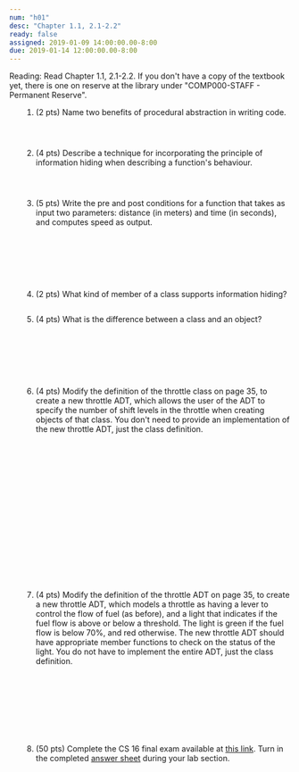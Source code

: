 ```yaml
---
num: "h01"
desc: "Chapter 1.1, 2.1-2.2"
ready: false
assigned: 2019-01-09 14:00:00.00-8:00
due: 2019-01-14 12:00:00.00-8:00
---
```

Reading: Read Chapter 1.1, 2.1-2.2.   If you don't have a copy of the textbook yet, there is one on reserve at the library under "COMP000-STAFF - Permanent Reserve".


<ol markdown="1">

1. (2 pts) Name two benefits of procedural abstraction in writing code.
	<div style="margin-bottom:4em"></div>


2. (4 pts) Describe a technique for incorporating the principle of information hiding when describing a function's behaviour.
	<div style="margin-bottom:4em"></div>


3.	(5 pts) Write the pre and post conditions for a function that takes as input two parameters: distance (in meters) and time (in seconds), and computes speed as output.
	<div style="margin-bottom:8em"></div>




4. (2 pts) What kind of member of a class supports information hiding?
	<div style="margin-bottom:2em"></div>


5. (4 pts) What is the difference between a class and an object?<div style="margin-bottom:8em"></div>

<div class="pagebreak"></div>


6.  (4 pts) Modify the definition of the throttle class on page 35, to create a new throttle ADT, which allows the user of the ADT to specify the number of shift levels in the throttle when creating objects of that class. You don't need to provide an implementation of the new throttle ADT, just the class definition.
  <div style="margin-bottom:20em"></div>


7.  (4 pts) Modify the definition of the throttle ADT on page 35, to create a new throttle ADT, which models a throttle as having a lever to control the flow of fuel (as before), and a light that indicates if the fuel flow is above or below a threshold. The light is green if the fuel flow is below 70%, and red otherwise. The new throttle ADT should have appropriate member functions to check on the status of the light. You do not have to implement the entire ADT, just the class definition.
  <div style="margin-bottom:10em"></div>

8. (50 pts) Complete the CS 16 final exam available at <a href="https://drive.google.com/file/d/1e81ApjY_One-ymaie5HKUcWFuqk7lqw1/view?usp=sharing">this link</a>. Turn in the completed <a href="https://drive.google.com/file/d/1fJ83MDrEj4NzZVZJjsK-yVOzemEdtK2o/view?usp=sharing">answer sheet</a> during your lab section.

  <div style="margin-bottom:4em"></div>

</ol>
